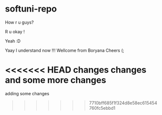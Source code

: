 # softuni-repo

How r u guys?

R u okay !

Yeah :D

Yaay I understand now !!! 
Wellcome from Boryana
Cheers (;

<<<<<<< HEAD
changes changes and some more changes
=======
adding some changes
>>>>>>> 7710bff685f1f324d8e58ec615454760fc5ebbd1
